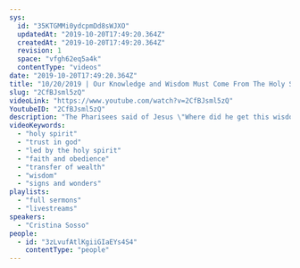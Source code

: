 ```yaml
---
sys:
  id: "35KTGMMi0ydcpmDd8sWJXO"
  updatedAt: "2019-10-20T17:49:20.364Z"
  createdAt: "2019-10-20T17:49:20.364Z"
  revision: 1
  space: "vfgh62eq5a4k"
  contentType: "videos"
date: "2019-10-20T17:49:20.364Z"
title: "10/20/2019 | Our Knowledge and Wisdom Must Come From The Holy Spirit (Pastor Cris Sosso)"
slug: "2CfBJsml5zQ"
videoLink: "https://www.youtube.com/watch?v=2CfBJsml5zQ"
YoutubeID: "2CfBJsml5zQ"
description: "The Pharisees said of Jesus \"Where did he get this wisdom? He never attended our schools.\" Jesus got his knowledge and wisdom from the Holy Spirit. As followers of Christ we must do the same in every area of our life. Our wisdom must come from God."
videoKeywords:
  - "holy spirit"
  - "trust in god"
  - "led by the holy spirit"
  - "faith and obedience"
  - "transfer of wealth"
  - "wisdom"
  - "signs and wonders"
playlists:
  - "full sermons"
  - "livestreams"
speakers:
  - "Cristina Sosso"
people:
  - id: "3zLvufAtlKgiiGIaEYs4S4"
    contentType: "people"
---
```

